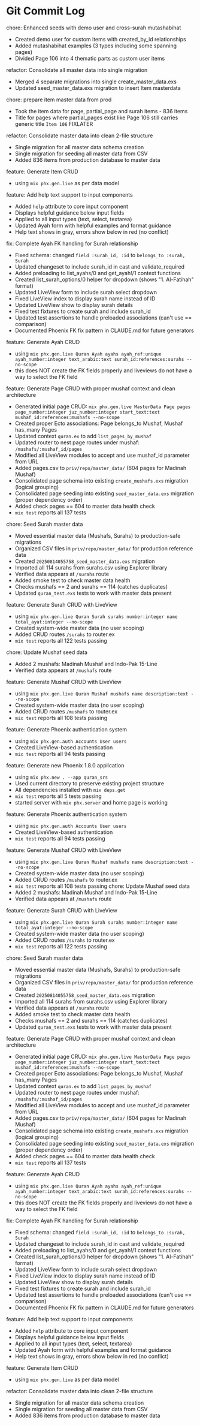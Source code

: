 # Git Commit Log

chore: Enhanced seeds with demo user and cross-surah mutashabihat
  - Created demo user for custom items with created_by_id relationships
  - Added mutashabihat examples (3 types including some spanning pages)
  - Divided Page 106 into 4 thematic parts as custom user items

refactor: Consolidate all master data into single migration
  - Merged 4 separate migrations into single create_master_data.exs
  - Updated seed_master_data.exs migration to insert Item masterdata

chore: prepare item master data from prod
  - Took the item data for page, partial_page and surah items - 836 items
  - Title for pages where partial_pages exist like Page 106 still carries generic title `Item 106` FIXLATER

refactor: Consolidate master data into clean 2-file structure
  - Single migration for all master data schema creation
  - Single migration for seeding all master data from CSV
  - Added 836 items from production database to master data

feature: Generate Item CRUD
  - using `mix phx.gen.live` as per data model

feature: Add help text support to input components
  - Added `help` attribute to core input component
  - Displays helpful guidance below input fields
  - Applied to all input types (text, select, textarea)
  - Updated Ayah form with helpful examples and format guidance
  - Help text shows in gray, errors show below in red (no conflict)

fix: Complete Ayah FK handling for Surah relationship
  - Fixed schema: changed `field :surah_id, :id` to `belongs_to :surah, Surah`
  - Updated changeset to include surah_id in cast and validate_required
  - Added preloading to list_ayahs/0 and get_ayah!/1 context functions
  - Created list_surah_options/0 helper for dropdown (shows "1. Al-Fatihah" format)
  - Updated LiveView form to include surah select dropdown
  - Fixed LiveView index to display surah name instead of ID
  - Updated LiveView show to display surah details
  - Fixed test fixtures to create surah and include surah_id
  - Updated test assertions to handle preloaded associations (can't use == comparison)
  - Documented Phoenix FK fix pattern in CLAUDE.md for future generators

feature: Generate Ayah CRUD
  - using `mix phx.gen.live Quran Ayah ayahs ayah_ref:unique ayah_number:integer text_arabic:text surah_id:references:surahs --no-scope`
  - this does NOT create the FK fields properly and liveviews do not have a way to select the FK field

feature: Generate Page CRUD with proper mushaf context and clean architecture
  - Generated initial page CRUD: `mix phx.gen.live MasterData Page pages page_number:integer juz_number:integer start_text:text mushaf_id:references:mushafs --no-scope`
  - Created proper Ecto associations: Page belongs_to Mushaf, Mushaf has_many Pages
  - Updated context `quran.ex` to add `list_pages_by_mushaf`
  - Updated router to nest page routes under mushaf: `/mushafs/:mushaf_id/pages`
  - Modified all LiveView modules to accept and use mushaf_id parameter from URL
  - Added pages.csv to `priv/repo/master_data/` (604 pages for Madinah Mushaf)
  - Consolidated page schema into existing `create_mushafs.exs` migration (logical grouping)
  - Consolidated page seeding into existing `seed_master_data.exs` migration (proper dependency order)
  - Added check pages == 604 to master data health check
  - `mix test` reports all 137 tests

chore: Seed Surah master data
  - Moved essential master data (Mushafs, Surahs) to production-safe migrations
  - Organized CSV files in `priv/repo/master_data/` for production reference data
  - Created `20250814055758_seed_master_data.exs` migration
  - Imported all 114 surahs from surahs.csv using Explorer library
  - Verified data appears at `/surahs` route
  - Added smoke test to check master data health
  - Checks mushafs == 2 and surahs == 114 (catches duplicates)
  - Updated `quran_test.exs` tests to work with master data present

feature: Generate Surah CRUD with LiveView
  - using `mix phx.gen.live Quran Surah surahs number:integer name total_ayat:integer --no-scope`
  - Created system-wide master data (no user scoping)
  - Added CRUD routes `/surahs` to router.ex
  - `mix test` reports all 122 tests passing

chore: Update Mushaf seed data
  - Added 2 mushafs: Madinah Mushaf and Indo-Pak 15-Line
  - Verified data appears at `/mushafs` route

feature: Generate Mushaf CRUD with LiveView
  - using `mix phx.gen.live Quran Mushaf mushafs name description:text --no-scope`
  - Created system-wide master data (no user scoping)
  - Added CRUD routes `/mushafs` to router.ex
  - `mix test` reports all 108 tests passing

feature: Generate Phoenix authentication system
  - using `mix phx.gen.auth Accounts User users`
  - Created LiveView-based authentication
  - `mix test` reports all 94 tests passing

feature: Generate new Phoenix 1.8.0 application
  - using `mix phx.new . --app quran_srs`
  - Used current directory to preserve existing project structure
  - All dependencies installed with `mix deps.get`
  - `mix test` reports all 5 tests passing
  - started server with `mix phx.server` and home page is working

feature: Generate Phoenix authentication system
  - using `mix phx.gen.auth Accounts User users`
  - Created LiveView-based authentication
  - `mix test` reports all 94 tests passing

feature: Generate Mushaf CRUD with LiveView
  - using `mix phx.gen.live Quran Mushaf mushafs name description:text --no-scope`
  - Created system-wide master data (no user scoping)
  - Added CRUD routes `/mushafs` to router.ex
  - `mix test` reports all 108 tests passing
chore: Update Mushaf seed data
  - Added 2 mushafs: Madinah Mushaf and Indo-Pak 15-Line
  - Verified data appears at `/mushafs` route

feature: Generate Surah CRUD with LiveView
  - using `mix phx.gen.live Quran Surah surahs number:integer name total_ayat:integer --no-scope`
  - Created system-wide master data (no user scoping)
  - Added CRUD routes `/surahs` to router.ex
  - `mix test` reports all 122 tests passing

chore: Seed Surah master data
  - Moved essential master data (Mushafs, Surahs) to production-safe migrations
  - Organized CSV files in `priv/repo/master_data/` for production reference data
  - Created `20250814055758_seed_master_data.exs` migration
  - Imported all 114 surahs from surahs.csv using Explorer library
  - Verified data appears at `/surahs` route
  - Added smoke test to check master data health
  - Checks mushafs == 2 and surahs == 114 (catches duplicates)
  - Updated `quran_test.exs` tests to work with master data present

feature: Generate Page CRUD with proper mushaf context and clean architecture
  - Generated initial page CRUD: `mix phx.gen.live MasterData Page pages page_number:integer juz_number:integer start_text:text mushaf_id:references:mushafs --no-scope`
  - Created proper Ecto associations: Page belongs_to Mushaf, Mushaf has_many Pages
  - Updated context `quran.ex` to add `list_pages_by_mushaf`
  - Updated router to nest page routes under mushaf: `/mushafs/:mushaf_id/pages`
  - Modified all LiveView modules to accept and use mushaf_id parameter from URL
  - Added pages.csv to `priv/repo/master_data/` (604 pages for Madinah Mushaf)
  - Consolidated page schema into existing `create_mushafs.exs` migration (logical grouping)
  - Consolidated page seeding into existing `seed_master_data.exs` migration (proper dependency order)
  - Added check pages == 604 to master data health check
  - `mix test` reports all 137 tests

feature: Generate Ayah CRUD
  - using `mix phx.gen.live Quran Ayah ayahs ayah_ref:unique ayah_number:integer text_arabic:text surah_id:references:surahs --no-scope`
  - this does NOT create the FK fields properly and liveviews do not have a way to select the FK field

fix: Complete Ayah FK handling for Surah relationship
  - Fixed schema: changed `field :surah_id, :id` to `belongs_to :surah, Surah`
  - Updated changeset to include surah_id in cast and validate_required
  - Added preloading to list_ayahs/0 and get_ayah!/1 context functions
  - Created list_surah_options/0 helper for dropdown (shows "1. Al-Fatihah" format)
  - Updated LiveView form to include surah select dropdown
  - Fixed LiveView index to display surah name instead of ID
  - Updated LiveView show to display surah details
  - Fixed test fixtures to create surah and include surah_id
  - Updated test assertions to handle preloaded associations (can't use == comparison)
  - Documented Phoenix FK fix pattern in CLAUDE.md for future generators

feature: Add help text support to input components
  - Added `help` attribute to core input component
  - Displays helpful guidance below input fields
  - Applied to all input types (text, select, textarea)
  - Updated Ayah form with helpful examples and format guidance
  - Help text shows in gray, errors show below in red (no conflict)

feature: Generate Item CRUD
  - using `mix phx.gen.live` as per data model

refactor: Consolidate master data into clean 2-file structure
  - Single migration for all master data schema creation
  - Single migration for seeding all master data from CSV
  - Added 836 items from production database to master data

